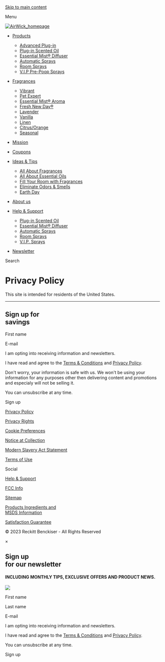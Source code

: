                 

[Skip to main content](#maincontent)

Menu

[![AirWick_homepage](/content/experience-fragments/airwick/us/en/site/header/master/_jcr_content/root/image.coreimg.png/1591107416022/95x95-airwick-final-logo.png)](https://www.airwick.us/)

* [Products](https://www.airwick.us/products "Products")
    * [Advanced Plug-in](https://www.airwick.us/products/advanced-plug-in/ "Advanced Plug-in")
    * [Plug-in Scented Oil](https://www.airwick.us/products/Plug-in-Scented-Oil "Plug-in Scented Oil")
    * [Essential Mist® Diffuser](https://www.airwick.us/products/essential-mist-diffuser "Essential Mist® Diffuser")
    * [Automatic Sprays](https://www.airwick.us/products/automatic-sprays "Automatic Sprays")
    * [Room Sprays](https://www.airwick.us/products/room-spray "Room Sprays")
    * [V.I.P Pre-Poop Sprays](https://www.airwick.us/products/V-I-P-Sprays "V.I.P Pre-Poop Sprays")
* [Fragrances](https://www.airwick.us/all-fragrances "Fragrances")
    * [Vibrant](https://www.airwick.us/all-fragrances/vibrant "Vibrant")
    * [Pet Expert](https://www.airwick.us/all-fragrances/pet-expert "Pet Expert")
    * [Essential Mist® Aroma](https://www.airwick.us/all-fragrances/essential-mist-aroma "Essential Mist® Aroma")
    * [Fresh New Day®](https://www.airwick.us/all-fragrances/fresh-new-day "Fresh New Day® ")
    * [Lavender](https://www.airwick.us/all-fragrances/lavender "Lavender")
    * [Vanilla](https://www.airwick.us/all-fragrances/vanilla "Vanilla")
    * [Linen](https://www.airwick.us/all-fragrances/Linen "Linen")
    * [Citrus/Orange](https://www.airwick.us/all-fragrances/citrus-orange "Citrus/Orange")
    * [Seasonal](https://www.airwick.us/all-fragrances/spring_seasonal "Seasonal")
* [Mission](https://www.airwick.us/mission "Mission")
* [Coupons](https://www.airwick.us/coupons-page "Coupons")
* [Ideas & Tips](https://www.airwick.us/ideas-tips "Ideas & Tips")
    * [All About Fragrances](https://www.airwick.us/ideas-tips/all-about-fragrances "All About Fragrances")
    * [All About Essential Oils](https://www.airwick.us/ideas-tips/all-about-essential-oils "All About Essential Oils")
    * [Fill Your Room with Fragrances](https://www.airwick.us/ideas-tips/fill-your-rooms-with-fragrances "Fill Your Room with Fragrances ")
    * [Eliminate Odors & Smells](https://www.airwick.us/ideas-tips/eliminate-odors-smells "Eliminate Odors & Smells")
    * [Earth Day](https://www.airwick.us/ideas-tips/air-wick-earth-day "Earth Day")
* [About us](https://www.airwick.us/about-us "About us")
* [Help & Support](https://www.airwick.us/help-support "Help & Support")
    * [Plug-in Scented Oil](https://www.airwick.us/help-support/Plug-in-Scented-Oil-support "Plug-in Scented Oil")
    * [Essential Mist® Diffuser](https://www.airwick.us/help-support/essential-mist-diffuser-support "Essential Mist® Diffuser")
    * [Automatic Sprays](https://www.airwick.us/help-support/automatic-sprays-support "Automatic Sprays")
    * [Room Sprays](https://www.airwick.us/help-support/Room-Sprays-Support "Room Sprays")
    * [V.I.P. Sprays](https://www.airwick.us/help-support/V-I-P-Sprays-Support "V.I.P. Sprays ")

* [Newsletter](https://www.airwick.us/subscribe1)
    

Search 

Privacy Policy
==============

This site is intended for residents of the United States.

* * *

    

Sign up for   
savings
----------------------

First name 

E-mail 

I am opting into receiving information and newsletters.

I have read and agree to the [Terms & Conditions](https://www.airwick.us/Terms-and-Conditions) and [Privacy Policy](https://www.airwick.us/Privacy-Policy).

Don't worry, your information is safe with us. We won't be using your information for any purposes other then delivering content and promotions and especialy will not be selling it.

You can unsubscribe at any time.  

Sign up

[Privacy Policy](https://www.airwick.us/Privacy-Policy)

[Privacy Rights](https://www.airwick.us/Privacy-Policy)

[Cookie Preferences](javascript:Optanon.ToggleInfoDisplay())

[Notice at Collection](https://www.airwick.us/Privacy-Policy)

[Modern Slavery Act Statement](https://www.reckitt.com/media/10236/reckitt_modern_slavery_statement2021.pdf)

[Terms of Use](https://www.airwick.us/Terms-and-Conditions)

Social

[](https://www.instagram.com/airwickus/)[](https://twitter.com/airwickus)[](https://www.facebook.com/AirWickUS)[](https://www.pinterest.com/airwickus/)[](https://www.youtube.com/user/AirWickUS)

[Help & Support](https://www.airwick.us/help-support)

[FCC Info](https://www.airwick.us/fcc-info)

[Sitemap](https://www.airwick.us/sitemap)

[Products Ingredients and  
MSDS Information](http://www.rbnainfo.com/index.php)

[Satisfaction Guarantee](https://www.airwick.us/Satisfaction-Guarantee)

© 2023 Reckitt Benckiser - All Rights Reserved 

   

×

Sign up  
for our newsletter
----------------------------

#### INCLUDING MONTHLY TIPS, EXCLUSIVE OFFERS AND PRODUCT NEWS.

![](/content/experience-fragments/airwick/us/en/site/footer/master2/_jcr_content/root/rbstartuppopup_copy_/container_846348167/container/image.coreimg.png/1610362224861/95x95-airwick-final-logo.png)

    

First name 

Last name 

E-mail 

I am opting into receiving information and newsletters.

I have read and agree to the [Terms & Conditions](https://www.airwick.us/Terms-and-Conditions) and [Privacy Policy](https://www.airwick.us/Privacy-Policy).

You can unsubscribe at any time.  

Sign up